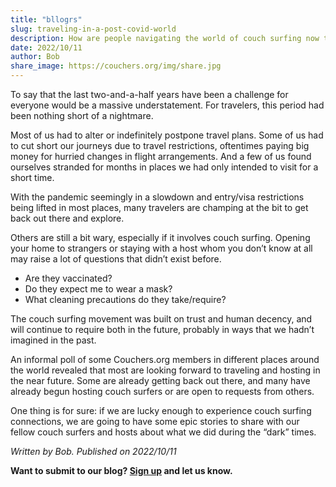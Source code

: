 ```yaml
---
title: "bllogrs"
slug: traveling-in-a-post-covid-world
description: How are people navigating the world of couch surfing now that people are starting to travel again after being locked in for the pandemic?
date: 2022/10/11
author: Bob
share_image: https://couchers.org/img/share.jpg
---
```


To say that the last two-and-a-half years have been a challenge for everyone would be a massive understatement. For travelers, this period had been nothing short of a nightmare.

Most of us had to alter or indefinitely postpone travel plans. Some of us had to cut short our journeys due to travel restrictions, oftentimes paying big money for hurried changes in flight arrangements. And a few of us found ourselves stranded for months in places we had only intended to visit for a short time. 

With the pandemic seemingly in a slowdown and entry/visa restrictions being lifted in most places, many travelers are champing at the bit to get back out there and explore.

Others are still a bit wary, especially if it involves couch surfing. Opening your home to strangers or staying with a host whom you don’t know at all may raise a lot of questions that didn’t exist before. 

* Are they vaccinated?
* Do they expect me to wear a mask?
* What cleaning precautions do they take/require?

The couch surfing movement was built on trust and human decency, and will continue to require both in the future, probably in ways that we hadn’t imagined in the past.

An informal poll of some Couchers.org members in different places around the world revealed that most are looking forward to traveling and hosting in the near future. Some are already getting back out there, and many have already begun hosting couch surfers or are open to requests from others.

One thing is for sure: if we are lucky enough to experience couch surfing connections, we are going to have some epic stories to share with our fellow couch surfers and hosts about what we did during the “dark” times.


_Written by Bob. Published on 2022/10/11_

**Want to submit to our blog? [Sign up](/contribute) and let us know.**
